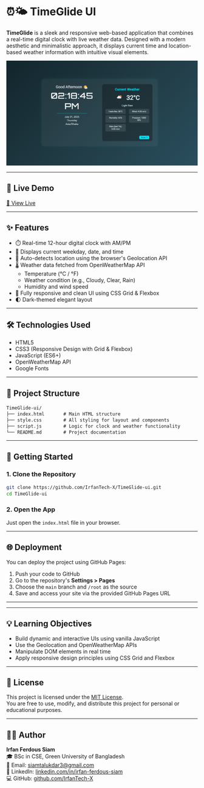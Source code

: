 # ⏰🌤️ TimeGlide UI

**TimeGlide** is a sleek and responsive web-based application that combines a real-time digital clock with live weather data. Designed with a modern aesthetic and minimalistic approach, it displays current time and location-based weather information with intuitive visual elements.

![TimeGlide UI Preview](preview.png) <!-- Replace with actual screenshot -->

---

## 🚀 Live Demo

[🔗 View Live](https://irfantech-x.github.io/TimeGlide-ui/) <!-- Optional if deployed -->

---

## ✨ Features

- ⏱️ Real-time 12-hour digital clock with AM/PM
- 📅 Displays current weekday, date, and time
- 📍 Auto-detects location using the browser's Geolocation API
- 🌡️ Weather data fetched from OpenWeatherMap API
  - Temperature (°C / °F)
  - Weather condition (e.g., Cloudy, Clear, Rain)
  - Humidity and wind speed
- 📱 Fully responsive and clean UI using CSS Grid & Flexbox
- 🌓 Dark-themed elegant layout

---

## 🛠️ Technologies Used

- HTML5
- CSS3 (Responsive Design with Grid & Flexbox)
- JavaScript (ES6+)
- OpenWeatherMap API
- Google Fonts

---

## 📁 Project Structure

```
TimeGlide-ui/
├── index.html       # Main HTML structure
├── style.css        # All styling for layout and components
├── script.js        # Logic for clock and weather functionality
└── README.md        # Project documentation
```

---

## 🔧 Getting Started

### 1. Clone the Repository

```bash
git clone https://github.com/IrfanTech-X/TimeGlide-ui.git
cd TimeGlide-ui
```

### 2. Open the App

Just open the `index.html` file in your browser.

---

## 🌐 Deployment

You can deploy the project using GitHub Pages:

1. Push your code to GitHub
2. Go to the repository's **Settings > Pages**
3. Choose the `main` branch and `/root` as the source
4. Save and access your site via the provided GitHub Pages URL

---


---

## 💡 Learning Objectives

- Build dynamic and interactive UIs using vanilla JavaScript
- Use the Geolocation and OpenWeatherMap APIs
- Manipulate DOM elements in real time
- Apply responsive design principles using CSS Grid and Flexbox

---

## 📜 License

This project is licensed under the [MIT License](LICENSE).  
You are free to use, modify, and distribute this project for personal or educational purposes.

---

## 🙋‍♂️ Author

**Irfan Ferdous Siam**  
🎓 BSc in CSE, Green University of Bangladesh  
📧 Email: [siamtalukdar3@gmail.com](mailto:siamtalukdar3@gmail.com)  
🔗 LinkedIn: [linkedin.com/in/irfan-ferdous-siam](https://linkedin.com/in/irfan-ferdous-siam)  
💻 GitHub: [github.com/IrfanTech-X](https://github.com/IrfanTech-X)

